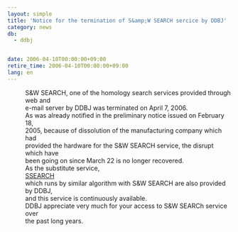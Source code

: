 ```yaml
---
layout: simple
title: 'Notice for the termination of S&amp;W SEARCH sercice by DDBJ'
category: news
db:
  - ddbj


date: 2006-04-10T00:00:00+09:00
retire_time: 2006-04-10T00:00:00+09:00
lang: en
---
```


<dd>S&amp;W SEARCH, one of the homology search services provided through web and<br> e-mail server by DDBJ was terminated on April 7, 2006.
<dd>As was already notified in the preliminary notice issued on February 18,<br> 2005, because of dissolution of the manufacturing company which had<br> provided the hardware for the S&amp;W SEARCH service, the disrupt which have<br> been going on since March 22 is no longer recovered.
<dd>As the substitute service,<br> <a href="http://ssearch.ddbj.nig.ac.jp/top-e.html">SSEARCH</a><br> which runs by similar algorithm with S&amp;W SEARCH are also provided by DDBJ,<br> and this service is continuously available.
<dd>DDBJ appreciate very much for your access to S&amp;W SEARCh service over<br> the past long years.</dd>
</dd>
</dd>
</dd>
